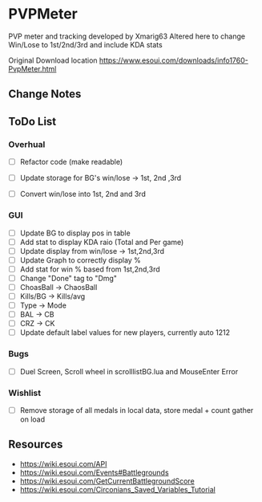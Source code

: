 # PVPMeter
PVP meter and tracking developed by Xmarig63
Altered here to change Win/Lose to 1st/2nd/3rd and include KDA stats


Original Download location
https://www.esoui.com/downloads/info1760-PvpMeter.html

## Change Notes




## ToDo List
### Overhual
 - [ ] Refactor code (make readable)
 - [ ] Update storage for BG's win/lose -> 1st, 2nd ,3rd
 - [ ] Convert win/lose into 1st, 2nd and 3rd



### GUI
 - [ ] Update BG to display pos in table
 - [ ] Add stat to display KDA raio (Total and Per game)
 - [ ] Update display from win/lose -> 1st,2nd,3rd
 - [ ] Update Graph to correctly display %
 - [ ] Add stat for win % based from 1st,2nd,3rd
 - [ ] Change "Done" tag to "Dmg"
 - [ ] ChoasBall -> ChaosBall
 - [ ] Kills/BG -> Kills/avg
 - [ ] Type -> Mode
 - [ ] BAL -> CB
 - [ ] CRZ -> CK
 - [ ] Update default label values for new players, currently auto 1212

### Bugs
 - [ ] Duel Screen, Scroll wheel in scrolllistBG.lua and MouseEnter Error

### Wishlist
 - [ ] Remove storage of all medals in local data, store medal + count gather on load

## Resources
 - https://wiki.esoui.com/API
 - https://wiki.esoui.com/Events#Battlegrounds
 - https://wiki.esoui.com/GetCurrentBattlegroundScore
 - https://wiki.esoui.com/Circonians_Saved_Variables_Tutorial
